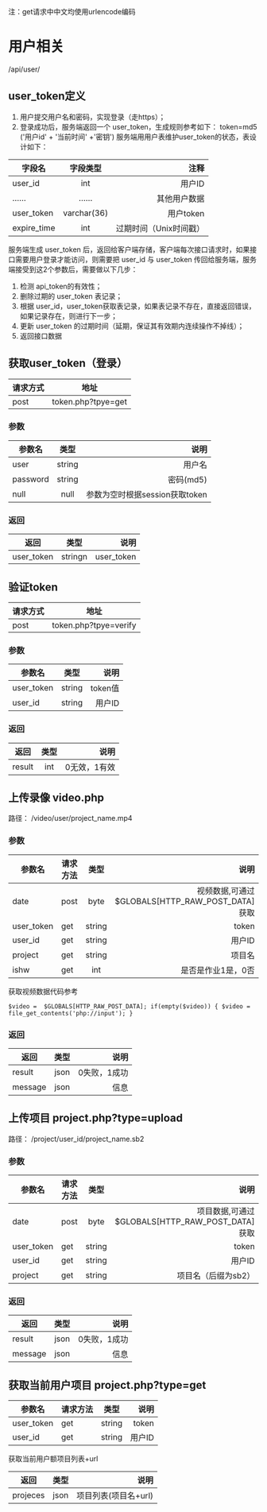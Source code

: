 注：get请求中中文均使用urlencode编码

# 用户相关
/api/user/
## user_token定义
1. 用户提交用户名和密码，实现登录（走https）；
2. 登录成功后，服务端返回一个 user_token，生成规则参考如下：
token=md5 ('用户id' + '当前时间' +'密钥')
服务端用用户表维护user_token的状态，表设计如下：

|字段名| 字段类型 |   注释|
|-----|:---------:|-------:|
|user_id| int| 用户ID|
|……|……|其他用户数据|
|user_token|  varchar(36)| 用户token|
|expire_time| int| 过期时间（Unix时间戳）|

服务端生成 user_token 后，返回给客户端存储，客户端每次接口请求时，如果接口需要用户登录才能访问，则需要把 user_id 与 user_token 传回给服务端，服务端接受到这2个参数后，需要做以下几步：
1. 检测 api_token的有效性；
2. 删除过期的 user_token 表记录；
3. 根据 user_id，user_token获取表记录，如果表记录不存在，直接返回错误，如果记录存在，则进行下一步；
4. 更新 user_token 的过期时间（延期，保证其有效期内连续操作不掉线）；
5. 返回接口数据

## 获取user_token（登录）

| 请求方式        | 地址         |
| ------------- |:-------------:|
| post      | token.php?tpye=get |

### 参数

|参数名   |类型      |说明     |
|---------|:-------:|--------:|
|user     |string   |用户名    |
|password |string   |密码(md5)|
|null     |null     |参数为空时根据session获取token|

### 返回

|返回     |类型     |说明     |
|---------|:-------:|--------:|
|user_token    |stringn  |user_token|

## 验证token
| 请求方式        | 地址         |
| ------------- |:-------------:|
| post      | token.php?tpye=verify |

### 参数

|参数名   |类型      |说明     |
|---------|:-------:|--------:|
|user_token|string|token值|
|user_id|string|用户ID|

### 返回

|返回     |类型     |说明     |
|---------|:-------:|--------:|
|result    |int  |0无效，1有效|

## 上传录像 video.php

路径：
/video/user/project_name.mp4

### 参数

|参数名   |请求方法|类型      |说明     |
|---------|---------|:-------:|--------:|
|date|post|byte|视频数据,可通过$GLOBALS[HTTP_RAW_POST_DATA]获取|
|user_token|get|string|token|
|user_id|get|string|用户ID|
|project|get|string|项目名|
|ishw|get|int|是否是作业1是，0否|

获取视频数据代码参考

`
    $video =  $GLOBALS[HTTP_RAW_POST_DATA];
    if(empty($video)) {
        $video = file_get_contents('php://input');
    }
`
### 返回

|返回     |类型     |说明     |
|---------|:-------:|--------:|
|result   |json  |0失败，1成功|
|message|json|信息|

## 上传项目 project.php?type=upload

路径：
/project/user_id/project_name.sb2

### 参数

|参数名   |请求方法|类型      |说明     |
|---------|---------|:-------:|--------:|
|date|post|byte|项目数据,可通过$GLOBALS[HTTP_RAW_POST_DATA]获取|
|user_token|get|string|token|
|user_id|get|string|用户ID|
|project|get|string|项目名（后缀为sb2）|


### 返回

|返回     |类型     |说明     |
|---------|:-------:|--------:|
|result   |json  |0失败，1成功|
|message|json|信息|


## 获取当前用户项目 project.php?type=get

|参数名   |请求方法|类型      |说明     |
|---------|---------|:-------:|--------:|
|user_token|get|string|token|
|user_id|get|string|用户ID|

获取当前用户额项目列表+url

|返回     |类型     |说明     |
|---------|:-------:|--------:|
|projeces|json|项目列表(项目名+url)|
